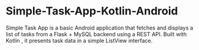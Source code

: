 # Simple-Task-App-Kotlin-Android
Simple Task App is a basic Android application that fetches and displays a list of tasks from a Flask + MySQL backend using a REST API. Built with Kotlin , it presents task data in a simple ListView interface.
